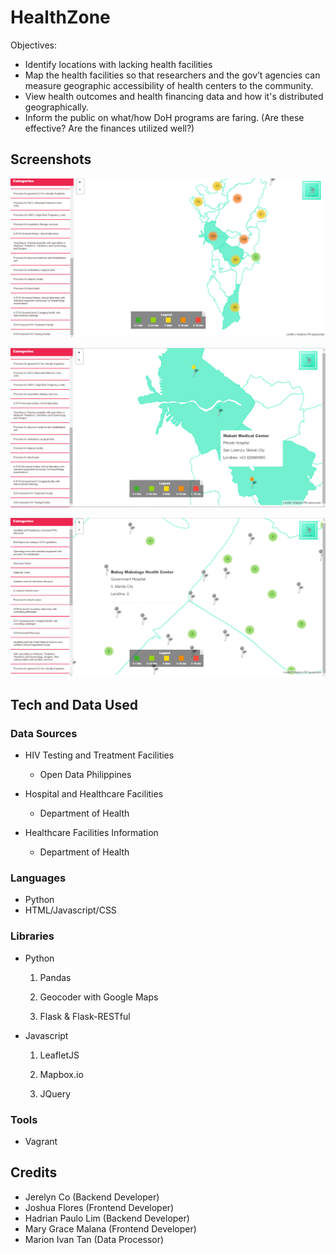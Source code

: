 # HealthZone
Objectives:
* Identify locations with lacking health facilities
* Map the health facilities so that researchers and the gov’t agencies can measure geographic accessibility of health centers to the community.
* View health outcomes and health financing data and how it's distributed geographically.
* Inform the public on what/how DoH programs are faring. (Are these effective? Are the finances utilized well?)

## ‎Screenshots‬

![Specific Healthcare Facility Availability](https://github.com/JerelynCo/Marimar/raw/master/Facilities%20heatmap.PNG)

![Nearest Available Facilities](https://github.com/JerelynCo/Marimar/raw/master/Nearest%20Facilities.PNG)

![Healthcare Facilities Descriptions](https://github.com/JerelynCo/Marimar/raw/master/Popup-description.PNG)

## Tech and Data Used
### Data Sources

* HIV Testing and Treatment Facilities
    - Open Data Philippines


* Hospital and Healthcare Facilities
    - Department of Health


* Healthcare Facilities Information
    - Department of Health

### Languages
- Python
- HTML/Javascript/CSS

### Libraries
- Python  
    1) Pandas

    2) Geocoder with Google Maps

    3) Flask & Flask-RESTful
- Javascript

    1) LeafletJS

    2) Mapbox.io

    3) JQuery

### Tools
- Vagrant

## Credits
* Jerelyn Co (Backend Developer)
* Joshua Flores (Frontend Developer)
* Hadrian Paulo Lim (Backend Developer)
* Mary Grace Malana (Frontend Developer)
* Marion Ivan Tan (Data Processor)
